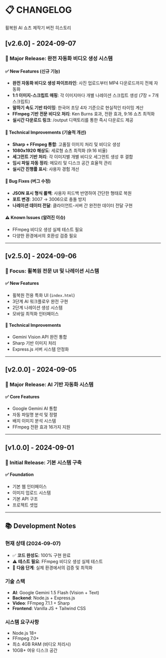 # 📋 CHANGELOG

휠복원 AI 쇼츠 제작기 버전 히스토리

## [v2.6.0] - 2024-09-07

### 🎉 Major Release: 완전 자동화 비디오 생성 시스템

#### ✅ New Features (신규 기능)
- **완전 자동화 비디오 생성 파이프라인**: 사진 업로드부터 MP4 다운로드까지 전체 자동화
- **1:1 이미지-스크립트 매핑**: 각 이미지마다 개별 나레이션 스크립트 생성 (7장 = 7개 스크립트)
- **말하기 속도 기반 타이밍**: 한국어 초당 4자 기준으로 현실적인 타이밍 계산
- **FFmpeg 기반 전문 비디오 처리**: Ken Burns 효과, 전환 효과, 9:16 쇼츠 최적화
- **실시간 다운로드 링크**: /output 디렉토리를 통한 즉시 다운로드 제공

#### 🔧 Technical Improvements (기술적 개선)
- **Sharp + FFmpeg 통합**: 고품질 이미지 처리 및 비디오 생성
- **1080x1920 해상도**: 세로형 쇼츠 최적화 (9:16 비율)
- **세그먼트 기반 처리**: 각 이미지별 개별 비디오 세그먼트 생성 후 결합
- **임시 파일 자동 정리**: 메모리 및 디스크 공간 효율적 관리
- **실시간 진행률 표시**: 사용자 경험 개선

#### 🐛 Bug Fixes (버그 수정)
- **JSON 표시 형식 롤백**: 사용자 피드백 반영하여 간단한 형태로 복원
- **포트 변경**: 3007 → 3006으로 충돌 방지
- **나레이션 데이터 전달**: 클라이언트-서버 간 완전한 데이터 전달 구현

#### ⚠️ Known Issues (알려진 이슈)
- FFmpeg 비디오 생성 실제 테스트 필요
- 다양한 환경에서의 호환성 검증 필요

---

## [v2.5.0] - 2024-09-06

### 🎯 Focus: 휠복원 전문 UI 및 나레이션 시스템

#### ✅ New Features
- 휠복원 전용 특화 UI (`index.html`)
- 3단계 AI 워크플로우 완전 구현
- 2단계 나레이션 생성 시스템
- 모바일 최적화 인터페이스

#### 🔧 Technical Improvements
- Gemini Vision API 완전 통합
- Sharp 기반 이미지 처리
- Express.js 서버 시스템 안정화

---

## [v2.0.0] - 2024-09-05

### 🚀 Major Release: AI 기반 자동화 시스템

#### ✅ Core Features
- Google Gemini AI 통합
- 자동 파일명 분석 및 정렬
- 배치 이미지 분석 시스템
- FFmpeg 전환 효과 16가지 지원

---

## [v1.0.0] - 2024-09-01

### 🎯 Initial Release: 기본 시스템 구축

#### ✅ Foundation
- 기본 웹 인터페이스
- 이미지 업로드 시스템
- 기본 API 구조
- 프로젝트 셋업

---

## 📚 Development Notes

### 현재 상태 (2024-09-07)
- ✅ **코드 완성도**: 100% 구현 완료
- ⚠️ **테스트 필요**: FFmpeg 비디오 생성 실제 테스트
- 🎯 **다음 단계**: 실제 환경에서의 검증 및 최적화

### 기술 스택
- **AI**: Google Gemini 1.5 Flash (Vision + Text)
- **Backend**: Node.js + Express.js
- **Video**: FFmpeg 7.1.1 + Sharp
- **Frontend**: Vanilla JS + Tailwind CSS

### 시스템 요구사항
- Node.js 18+
- FFmpeg 7.0+
- 최소 4GB RAM (비디오 처리시)
- 10GB+ 여유 디스크 공간